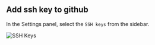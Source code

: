 ##  Add ssh key to github

In the Settings panel, select the `SSH keys` from the sidebar.

![SSH Keys](images/sshKeys.png)